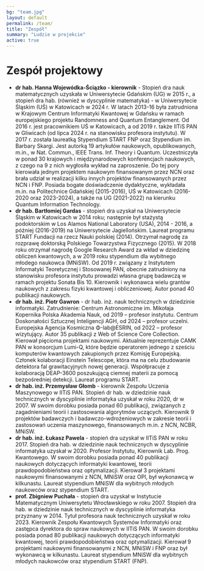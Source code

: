 ```yaml
---
bg: "team.jpg"
layout: default
permalink: /team/
title: "Zespół"
summary: "Ludzie w projekcie"
active: true
---
```


# Zespół projektowy
- **dr hab. Hanna Wojewódka-Ściązko - kierownik** - Stopień dra nauk matematycznych uzyskała  w Uniwersytecie Gdańskim (UG) w 2015 r., a stopień dra hab. (również w dyscyplinie matematyka) - w Uniwersytecie Śląskim (UŚ) w Katowicach w 2024 r. W latach 2013-16 była zatrudniona w Krajowym Centrum Informatyki Kwantowej  w Gdańsku w ramach europejskiego projektu Randomness and Quantum Entanglement. Od 2016 r. jest pracownikiem UŚ w Katowicach, a od 2019 r. także IITiS PAN w Gliwicach (od lipca 2024 r. na stanowisku profesora instytutu). W 2017 r. została laureatką Stypendium START FNP oraz Stypendium im. Barbary Skargi. Jest autorką 19 artykułów naukowych, opublikowanych, m.in., w Nat. Commun., IEEE Trans. Inf. Theory i Quantum.  Uczestniczyła w ponad 30 krajowych i międzynarodowych konferencjach naukowych, z czego na 9 z nich wygłosiła wykład na zaproszenie. Do tej pory kierowała jednym projektem naukowym finansowanym przez NCN oraz brała udział w realizacji kilku innych projektów finansowanych przez NCN i FNP. Posiada bogate doświadczenie dydaktyczne, wykładała m.in. na Politechnice Gdańskiej (2015-2016), UŚ w Katowicach (2016-2020 oraz 2023-2024), a także na UG (2021-2022) na kierunku Quantum Information Technology.
- **dr hab. Bartłomiej Gardas** - stopień dra uzyskał na Uniwersytecie Śląskim w Katowicach w 2014 roku; następnie był stażystą podoktorskim w Los Alamos National Laboratory (USA), 2014 - 2016, a później (2016-2019) na Uniwersytecie Jagiellońskim. Laureat programu START Fundacji na rzecz  Nauki polskiej (2014).  Otrzymał nagrodę za rozprawę doktorską Polskiego Towarzystwa Fizycznego (2015). W 2018 roku otrzymał nagrodę Google Research Award za wkład w dziedzinę obliczeń kwantowych, a w 2019 roku stypendium dla wybitnego młodego naukowca (MNiSW). Od 2019 r. związany z Instytutem Informatyki Teoretycznej i Stosowanej PAN, obecnie zatrudniony na stanowisku profesora instytutu prowadzi własna grupę badawczą w ramach projektu Sonata Bis 10. Kierownik i wykonawca wielu grantów naukowych z zakresu fizyki kwantowej i obliczeniowej. Autor ponad 40 publikacji naukowych.   
- **dr hab. inż. Piotr Gawron** - dr hab. inż. nauk technicznych w dziedzinie informatyki. Zatrudnienie: Centrum Astronomiczne im. Mikołaja Kopernika Polska Akademia Nauk, od 2019 – profesor instytutu. Centrum Doskonałości Sztucznej Inteligencji AGH, od 2024 – profesor uczelni. Europejska Agencja Kosmiczna Φ-lab@ESRIN, od 2022 – profesor wizytujący. Autor 35 publikacji z Web of Science Core Collection. Kierował pięcioma projektami naukowymi. Aktualnie reprezentuje CAMK PAN w konsorcjum Lumi-Q, które będzie operatorem jednego z sześciu komputerów kwantowych zakupionych przez Komisję Europejską. Członek kolaboracji Einstein Telescope, która ma na celu zbudowanie detektora fal grawitacyjnych nowej generacji. Współpracuje z kolaboracją DEAP-3600 poszukującą ciemnej materii za pomocą bezpośredniej detekcji. Laureat programu START.
- **dr hab. inż. Przemysław Głomb** - kierownik Zespołu Uczenia Maszynowego w IITiS PAN. Stopień dr hab. w dziedzinie nauk technicznych w dyscyplinie informatyka uzyskał w roku 2020, dr w 2007. W swoim dorobku posiada ponad 60 publikacji, związanych z zagadnieniami teorii i zastosowania algorytmów uczących. Kierownik 9 projektów badawczych i badawczo-wdrożeniowych w zakresie teorii i zastosowań uczenia maszynowego, finansowanych m.in. z NCN, NCBR, MNiSW.
- **dr hab. inż. Łukasz Pawela** - stopień dra uzyskał w IITiS PAN w roku 2017. Stopień dra hab. w dziedzinie nauk technicznych w dyscyplinie informatyka uzyskał w 2020. Profesor Instytutu, Kierownik Lab. Prog. Kwantowego. W swoim dorobku posiada ponad 40 publikacji naukowych dotyczących informatyki kwantowej, teorii prawdopodobieństwa oraz optymalizacji. Kierował 3 projektami naukowymi finansowanymi z NCN, MNiSW oraz OPI, był wykonawcą w kilkunastu. Laureat stypendium MNiSW dla wybitnych młodych naukowców oraz stypendium START. 
- **prof. Zbigniew Puchała** - stopień dra uzyskał w Instytucie Matematycznym Uniwersytetu Wrocławskiego w roku 2007. Stopień dra hab. w dziedzinie nauk technicznych w dyscyplinie informatyka przyznany w 2014. Tytuł profesora nauk technicznych uzyskał w roku 2023. Kierownik Zespołu Kwantowych Systemów Informatyki oraz zastępca dyrektora do spraw naukowych w IITiS PAN. W swoim dorobku posiada ponad 80 publikacji naukowych dotyczących informatyki kwantowej, teorii prawdopodobieństwa oraz optymalizacji. Kierował 9 projektami naukowymi finansowanymi z NCN, MNiSW i FNP oraz był wykonawcą w kilkunastu. Laureat stypendium MNiSW dla wybitnych młodych naukowców oraz stypendium START (FNP). 
